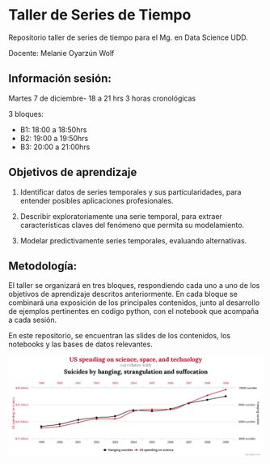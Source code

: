 # Taller de Series de Tiempo

Repositorio taller de series de tiempo para el Mg. en Data Science UDD.

Docente: Melanie Oyarzún Wolf

## Información sesión:
Martes 7 de diciembre- 18 a 21 hrs
3 horas cronológicas

3 bloques:
- B1: 18:00 a 18:50hrs
- B2: 19:00 a 19:50hrs
- B3:  20:00 a 21:00hrs

## Objetivos de aprendizaje

1. Identificar datos de series temporales y sus particularidades, para entender posibles aplicaciones profesionales.

2. Describir exploratoriamente una serie temporal, para extraer características claves del fenómeno que permita su modelamiento.

3. Modelar predictivamente series temporales, evaluando alternativas.

## Metodología:

El taller se organizará en tres bloques, respondiendo cada uno a uno de los objetivos de aprendizaje descritos anteriormente. En cada bloque se combinará una exposición de los principales contenidos, junto al desarrollo de ejemplos pertinentes en codigo python, con el notebook que acompaña a cada sesión. 

En este repositorio, se encuentran las slides de los contenidos, los notebooks y las bases de datos relevantes.

![Cuidado al estimar](slide_figuras/spurius.png)
